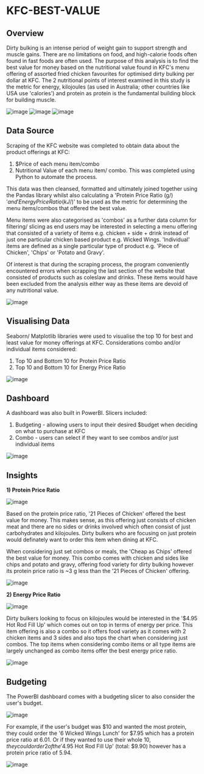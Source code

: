 # KFC-BEST-VALUE

## Overview

Dirty bulking is an intense period of weight gain to support strength and muscle gains. There are no limitations on food, and high-calorie foods often found in fast foods are often used. The purpose of this analysis is to find the best value for money based on the nutritional value found in KFC's menu offering of assorted fried chicken favourites for optimised dirty bulking per dollar at KFC. The 2 nutritional points of interest examined in this study is the metric for energy, kilojoules (as used in Australia; other countries like USA use 'calories') and protein as protein is the fundamental building block for building muscle.

![image](https://github.com/TON369777/KFC-BEST-VALUE/assets/156875448/19d9d0fa-a67d-48a0-ba4e-1f1c6bdfc0e4) ![image](https://github.com/TON369777/KFC-BEST-VALUE/assets/156875448/2fc69931-f010-456b-9250-4aad2d824a13) ![image](https://github.com/TON369777/KFC-BEST-VALUE/assets/156875448/21440c4f-a5ff-47a8-a9a9-f1042dc05cce)

## Data Source

Scraping of the KFC website was completed to obtain data about the product offerings at KFC:
1) $Price of each menu item/combo
2) Nutritional Value of each menu item/ combo.
This was completed using Python to automate the process.

This data was then cleansed, formatted and ultimately joined together using the Pandas library whilst also calculating a 'Protein Price Ratio (g/$)' and 'Energy Price Ratio (kJ/$)' to be used as the metric for determining the menu items/combos that offered the best value.

Menu items were also categorised as 'combos' as a further data column for filtering/ slicing as end users may be interested in selecting a menu offering that consisted of a variety of items e.g. chicken + side + drink instead of just one particular chicken based product e.g. Wicked Wings. 'Individual' items are defined as a single particular type of product e.g. 'Piece of Chicken', 'Chips' or 'Potato and Gravy'.

Of interest is that during the scraping process, the program conveniently encountered errors when scrapping the last section of the website that consisted of products such as coleslaw and drinks. These items would have been excluded from the analysis either way as these items are devoid of any nutritional value.

![image](https://github.com/TON369777/KFC-BEST-VALUE/assets/156875448/7be631a2-b410-4a69-b50e-f28d0f4f75a1)

## Visualising Data

Seaborn/ Matplotlib libraries were used to visualise the top 10 for best and least value for money offerings at KFC.
Considerations combo and/or individual items considered:
1) Top 10 and Bottom 10 for Protein Price Ratio
2) Top 10 and Bottom 10 for Energy Price Ratio

![image](https://github.com/TON369777/KFC-BEST-VALUE/assets/156875448/8db3c4e6-90af-4723-a90e-870e7fc8863e)

## Dashboard

A dashboard was also built in PowerBI.
Slicers included:
1) Budgeting - allowing users to input their desired $budget when deciding on what to purchase at KFC
2) Combo - users can select if they want to see combos and/or just individual items

![image](https://github.com/TON369777/KFC-BEST-VALUE/assets/156875448/b8c1ec62-a64b-444c-99d4-7c194003b16b)

## Insights

**1) Protein Price Ratio**

![image](https://github.com/TON369777/KFC-BEST-VALUE/assets/156875448/233fc210-a1a5-42fe-84ea-0ee0bfe2c66a)

Based on the protein price ratio, '21 Pieces of Chicken' offered the best value for money. This makes sense, as this offering just consists of chicken meat and there are no sides or drinks involved which often consist of just carbohydrates and kilojoules. Dirty bulkers who are focusing on just protein would definately want to order this item when dining at KFC.

When considering just set combos or meals, the 'Cheap as Chips' offered the best value for money. This combo comes with chicken and sides like chips and potato and gravy, offering food variety for dirty bulking however its protein price ratio is ~3 g less than the '21 Pieces of Chicken' offering.

![image](https://github.com/TON369777/KFC-BEST-VALUE/assets/156875448/eb2bba3b-7367-4857-9306-a4a6eaed26b0)

**2) Energy Price Ratio**

![image](https://github.com/TON369777/KFC-BEST-VALUE/assets/156875448/40db449f-ceea-429a-b79b-046ac7b77434)

Dirty bulkers looking to focus on kilojoules would be interested in the '$4.95 Hot Rod Fill Up' which comes out on top in terms of energy per price. This item offering is also a combo so it offers food variety as it comes with 2 chicken items and 3 sides and also tops the chart when considering just combos. The top items when considering combo items or all type items are largely unchanged as combo items offer the best energy price ratio.

![image](https://github.com/TON369777/KFC-BEST-VALUE/assets/156875448/db6e0bfc-6482-4c19-be6b-16b006996846)

## Budgeting

The PowerBI dashboard comes with a budgeting slicer to also consider the user's budget.

![image](https://github.com/TON369777/KFC-BEST-VALUE/assets/156875448/3339759d-999f-4eee-b326-74048848eaec)

For example, if the user's budget was $10 and wanted the most protein, they could order the '6 Wicked Wings Lunch' for $7.95 which has a protein price ratio at 6.01. Or if they wanted to use their whole $10, they could order 2 of the '$4.95 Hot Rod Fill Up' (total: $9.90) however has a protein price ratio of 5.94.

![image](https://github.com/TON369777/KFC-BEST-VALUE/assets/156875448/722f84a1-26c5-4c1c-a2fd-8762d5c684f0)

